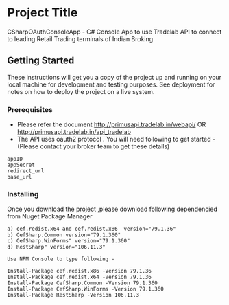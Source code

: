 # Project Title

CSharpOAuthConsoleApp - C# Console App to use Tradelab API to connect to leading Retail Trading terminals of Indian Broking

## Getting Started

These instructions will get you a copy of the project up and running on your local machine for development and testing purposes. See deployment for notes on how to deploy the project on a live system.

### Prerequisites

* Please refer the document http://primusapi.tradelab.in/webapi/
OR http://primusapi.tradelab.in/api_tradelab
* The API uses oauth2 protocol . You will need following to get started -(Please contact your broker team to get these details)
```
appID 
appSecret
redirect_url
base_url
```
### Installing
Once you download the project ,please download following dependencied from Nuget Package Manager
```   
a) cef.redist.x64 and cef.redist.x86  version="79.1.36"
b) CefSharp.Common version="79.1.360"
c) CefSharp.WinForms" version="79.1.360"
d) RestSharp" version="106.11.3" 

Use NPM Console to type following -

Install-Package cef.redist.x86 -Version 79.1.36
Install-Package cef.redist.x64 -Version 79.1.36
Install-Package CefSharp.Common -Version 79.1.360
Install-Package CefSharp.WinForms -Version 79.1.360
Install-Package RestSharp -Version 106.11.3
```

